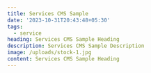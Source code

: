 ```yaml
---
title: Services CMS Sample
date: '2023-10-31T20:43:48+05:30'
tags:
  - service
heading: Services CMS Sample Heading
description: Services CMS Sample Description
image: /uploads/stock-1.jpg
content: Services CMS Sample Heading
---
```


